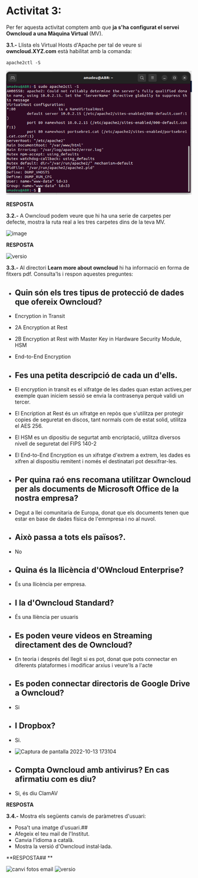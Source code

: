 
# Activitat 3:

Per fer aquesta activitat comptem amb que **ja s'ha configurat el servei Owncloud a una Màquina Virtual** (MV).

**3.1.-** Llista els Virtual Hosts d'Apache per tal de veure si **owncloud.XYZ.com** està habilitat amb la comanda:

```
apache2ctl -S
``` 

![image](https://github.com/Amamadeu10/MP08UF2/blob/main/Captura%20de%20pantalla%202022-10-13%20152532.png)

**RESPOSTA**

**3.2.-** A Owncloud podem veure que hi ha una serie de carpetes per defecte, mostra la ruta real a les tres carpetes dins de la teva MV.

![image](https://user-images.githubusercontent.com/110727546/194824543-c49bf482-ac93-432f-884c-d89487e587f3.png)


**RESPOSTA**

<img width="301" alt="versio" src="https://user-images.githubusercontent.com/100061627/195625112-c77434ea-d810-4461-ac51-4297777c1b13.png">


**3.3.-** Al directori **Learn more about owncloud** hi ha informació en forma de fitxers pdf. Consulta'ls i respon aquestes preguntes:

- ## Quin són els tres tipus de protecció de dades que ofereix Owncloud?
- Encryption in Transit
- 2A Encryption at Rest
- 2B Encryption at Rest with Master Key in Hardware Security Module, HSM
- End-to-End Encryption
- ## Fes una petita descripció de cada un d'ells.
- El encryption in transit es el xifratge de les dades quan estan actives,per exemple quan iniciem sessió se envia la contrasenya perquè validi un tercer.
- El Encription at Rest és un xifratge en repòs que s'utilitza per protegir copies de seguretat en discos, tant normals com de estat solid, utilitza el AES 256.
- El HSM es un dipositiu de segurtat amb encriptació, utilitza diversos nivell de seguretat del FIPS 140-2
- El End-to-End Encryption es un xifratge d'extrem a extrem, les dades es xifren al dispositiu remitent i només el destinatari pot desxifrar-les.
- ## Per quina raó ens recomana utilitzar Owncloud per als documents de Microsoft Office de la nostra empresa?  
- Degut a llei comunitaria de Europa, donat que els documents tenen que estar en base de dades física de l'emmpresa i no al nuvol.
- ## Això passa a tots els països?.
- No
- ## Quina és la llicència d'OWncloud Enterprise?
- És una llicència per empresa.
- ## I la d'Owncloud Standard?
- És una lliència per usuaris
- ## Es poden veure videos en Streaming directament des de Owncloud?
- En teoria i després del llegit si es pot, donat que pots connectar en diferents plataformes i modificar arxius i veure'ls a l'acte
- ## Es poden connectar directoris de Google Drive a Owncloud?
- Si
- ## I Dropbox?
- Si.
- <img width="520" alt="Captura de pantalla 2022-10-13 173104" src="https://user-images.githubusercontent.com/100061627/195640697-1b62cbc0-8795-4a9e-99af-53bb3737e705.png">

- ## Compta Owncloud amb antivirus? En cas afirmatiu com es diu?
- Si, és diu ClamAV 

**RESPOSTA**

**3.4.-** Mostra els següents canvis de paràmetres d'usuari:

- Posa't una imatge d'usuari.## 
- Afegeix el teu mail de l'Institut.
- Canvia l'idioma a català.
- Mostra la versió d'Owncloud instal·lada.

 **RESPOSTA## **
 
<img width="381" alt="canvi fotos email" src="https://user-images.githubusercontent.com/100061627/195624932-4210c645-6a7d-434f-b78e-2e44df998658.png">
 
<img width="301" alt="versio" src="https://user-images.githubusercontent.com/100061627/195624994-496de9ab-31ba-4b9c-a997-0311ff6e10d1.p## ng## ">




